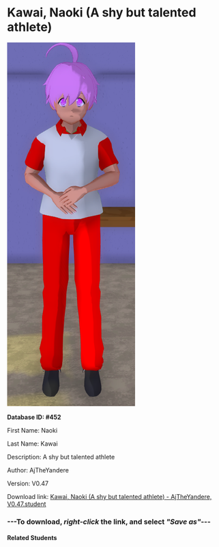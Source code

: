 # Kawai, Naoki (A shy but talented athlete)

<img src="Files/Kawai, Naoki (A shy but talented athlete).png" title="Kawai, Naoki (A shy but talented athlete) - AjTheYandere, V0.47">

**Database ID: #452**

First Name: Naoki

Last Name: Kawai

Description: A shy but talented athlete

Author: AjTheYandere

Version: V0.47

Download link: <a href="https://raw.githubusercontent.com/Arbiter1223/Daigaku-Gurashi-Custom-Students/master/Students/Files/Kawai%2C%20Naoki%20(A%20shy%20but%20talented%20athlete)%20-%20AjTheYandere%2C%20V0.47.student">Kawai, Naoki (A shy but talented athlete) - AjTheYandere, V0.47.student</a>

### ---**To download, _right-click_ the link, and select _"Save as"_**---

#### Related Students

